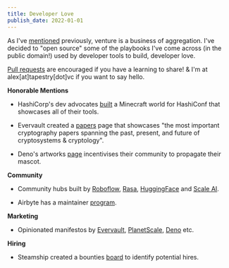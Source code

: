 ```yaml
---
title: Developer Love
publish_date: 2022-01-01
---
```


As I've [mentioned](https://mack.work/advice_aggregated) previously, venture is a business of aggregation. I've decided to "open source" some of the playbooks I've come across (in the public domain!) used by developer tools to build, developer love.

[Pull requests](https://github.com/alexmackenzie-wx/blog) are encouraged if you have a learning to share! & I'm at alex[at]tapestry[dot]vc if you want to say hello.

**Honorable Mentions**

- HashiCorp's dev advocates [built](https://twitter.com/lkysow/status/1539166129301688320?s=20&t=IvVZHBTrN4uktzsGEX5fIA) a Minecraft world for HashiConf that showcases all of their tools.

- Evervault created a [papers](https://evervault.com/papers) page that showcases "the most important cryptography papers spanning the past, present, and future of cryptosystems & cryptology".

- Deno's artworks [page](https://deno.land/artwork) incentivises their community to propagate their mascot.   

**Community**

- Community hubs built by [Roboflow](https://universe.roboflow.com/), [Rasa](https://rasa.com/showcase/), [HuggingFace](https://huggingface.co/spaces) and [Scale AI](https://exchange.scale.com/).

- Airbyte has a maintainer [program](https://airbyte.com/maintainer-program).

**Marketing**

- Opinionated manifestos by [Evervault](https://evervault.com/blog/manifesto), [PlanetScale](https://principles.planetscale.com/), [Deno](https://deno.com/blog/the-deno-company) etc.  


**Hiring**

- Steamship created a bounties [board](https://www.nludb.com/bounties) to identify potential hires.

